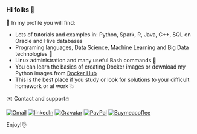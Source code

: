 ### Hi folks 👋

🔭 In my profile you will find:

- Lots of tutorials and examples in: Python, Spark, R, Java, C++, SQL on Oracle and Hive databases
- Programing languages, Data Science, Machine Learning and Big Data technologies 🌱
- Linux administration and many useful Bash commands 💪
- You can learn the basics of creating Docker images or download my Python images from [Docker Hub](https://hub.docker.com/u/kriss024)
- This is the best place if you study or look for solutions to your difficult homework or at work 💥

✉️ Contact and support🔥

[![Gmail](https://img.shields.io/badge/Gmail-EA4335?logo=gmail&logoColor=fff&style=for-the-badge)](mailto:krzysztof.bruszewski@gmail.com)
[![linkedIn](https://img.shields.io/badge/LinkedIn-0077B5?style=for-the-badge&logo=linkedin&logoColor=white)](https://www.linkedin.com/in/krzysztof-bruszewski-52457630)
[![Gravatar](https://img.shields.io/badge/Gravatar-1E8CBE?logo=gravatar&logoColor=fff&style=for-the-badge)](https://gravatar.com/kriss024)
[![PayPal](https://img.shields.io/badge/PayPal-002991?logo=paypal&logoColor=fff&style=for-the-badge)](https://www.paypal.com/paypalme/kriss024)
[![Buymeacoffee](https://img.shields.io/badge/Buy%20Me%20A%20Coffee-FD0?logo=buymeacoffee&logoColor=000&style=for-the-badge)](https://buymeacoffee.com/krzysztofbh)

Enjoy!👌


<!--
**kriss024/kriss024** is a ✨ _special_ ✨ repository because its `README.md` (this file) appears on your GitHub profile.

Here are some ideas to get you started:

- 🔭 I’m currently working on ...
- 🌱 I’m currently learning ...
- 👯 I’m looking to collaborate on ...
- 🤔 I’m looking for help with ...
- 💬 Ask me about ...
- 📫 How to reach me: ...
- 😄 Pronouns: ...
- ⚡ Fun fact: ...
-->

